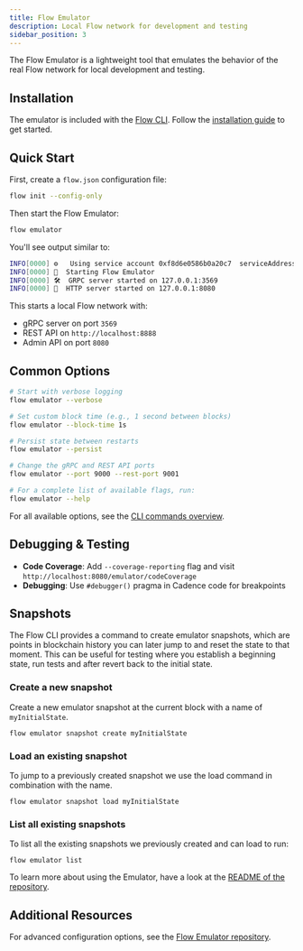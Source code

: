 ```yaml
---
title: Flow Emulator
description: Local Flow network for development and testing
sidebar_position: 3
---
```


The Flow Emulator is a lightweight tool that emulates the behavior of the real Flow network for local development and testing.

## Installation

The emulator is included with the [Flow CLI](../flow-cli/index.md). Follow the [installation guide](../flow-cli/install.md) to get started.

## Quick Start

First, create a `flow.json` configuration file:

```bash
flow init --config-only
```

Then start the Flow Emulator:

```bash
flow emulator
```

You'll see output similar to:

```bash
INFO[0000] ⚙️   Using service account 0xf8d6e0586b0a20c7  serviceAddress=f8d6e0586b0a20c7 ...
INFO[0000] 🌱  Starting Flow Emulator
INFO[0000] 🛠  GRPC server started on 127.0.0.1:3569
INFO[0000] 📡  HTTP server started on 127.0.0.1:8080
```

This starts a local Flow network with:

- gRPC server on port `3569`
- REST API on `http://localhost:8888`
- Admin API on port `8080`

## Common Options

```bash
# Start with verbose logging
flow emulator --verbose

# Set custom block time (e.g., 1 second between blocks)
flow emulator --block-time 1s

# Persist state between restarts
flow emulator --persist

# Change the gRPC and REST API ports
flow emulator --port 9000 --rest-port 9001

# For a complete list of available flags, run:
flow emulator --help
```

For all available options, see the [CLI commands overview](../flow-cli/index.md).

## Debugging & Testing

- **Code Coverage**: Add `--coverage-reporting` flag and visit `http://localhost:8080/emulator/codeCoverage`
- **Debugging**: Use `#debugger()` pragma in Cadence code for breakpoints

## Snapshots

The Flow CLI provides a command to create emulator snapshots, which are points in blockchain history you can later jump to and reset the state to that moment. This can be useful for testing where you establish a beginning state, run tests and after revert back to the initial state.

### Create a new snapshot

Create a new emulator snapshot at the current block with a name of `myInitialState`.

```shell
flow emulator snapshot create myInitialState
```

### Load an existing snapshot

To jump to a previously created snapshot we use the load command in combination with the name.

```shell
flow emulator snapshot load myInitialState
```

### List all existing snapshots

To list all the existing snapshots we previously created and can load to run:

```shell
flow emulator list
```

To learn more about using the Emulator, have a look at the [README of the repository](https://github.com/onflow/flow-emulator).

## Additional Resources

For advanced configuration options, see the [Flow Emulator repository](https://github.com/onflow/flow-emulator/).
